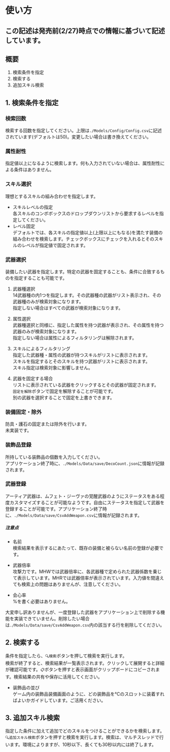 # 使い方
## この記述は発売前(2/27)時点での情報に基づいて記述しています。

## 概要
1. 検索条件を指定
2. 検索する
3. 追加スキル検索

## 1. 検索条件を指定
### 検索回数
検索する回数を指定してください。上限は`./Models/Config/Config.csv`に記述されています(デフォルトは50)。変更したい場合は書き換えてください。

### 属性耐性
指定値以上になるように検索します。何も入力されていない場合は、属性耐性による条件はありません。

### スキル選択
理想とするスキルの組み合わせを指定します。
- スキルレベルの指定  
各スキルのコンボボックスのドロップダウンリストから要求するレベルを指定してください。
- レベル固定  
デフォルトでは、各スキルの指定値以上(上限以上にもなる)を満たす装備の組み合わせを検索します。チェックボックスにチェックを入れるとそのスキルのレベルが指定値で固定されます。

### 武器選択
装備したい武器を指定します。特定の武器を固定することも、条件に合致するものを指定することも可能です。
1. 武器種選択  
14武器種の内1つを指定します。その武器種の武器がリスト表示され、その武器種のみが検索対象になります。  
指定しない場合はすべての武器が検索対象になります。

2. 属性選択  
武器種選択と同様に、指定した属性を持つ武器が表示され、その属性を持つ武器のみが検索対象になります。  
指定しない場合は属性によるフィルタリングは解除されます。

3. スキルによるフィルタリング    
指定した武器種・属性の武器が持つスキルがリストに表示されます。  
スキルを指定するとそのスキルを持つ武器がリストに表示されます。  
スキル指定は検索対象に影響しません。

4. 武器を固定する場合  
リストに表示されている武器をクリックするとその武器が固定されます。  
`固定を解除`ボタンで固定を解除することが可能です。  
別の武器を選択することで固定を上書きできます。

### 装備固定・除外
防具・護石の固定または除外を行います。  
未実装です。

### 装飾品登録
所持している装飾品の個数を入力してください。  
アプリケーション終了時に、`./Models/Data/save/DecoCount.json`に情報が記録されます。

### 武器登録
アーティア武器は、ムフェト・ジーヴァの覚醒武器のようにステータスをある程度カスタマイズすることが可能なようです。自由にステータスを指定して武器を登録することが可能です。アプリケーション終了時に、`./Models/Data/save/CsvAddWeapon.csv`に情報が記録されます。
##### 注意点
- 名前  
検索結果を表示するにあたって、既存の装備と被らない名前の登録が必要です。

- 武器倍率  
攻撃力です。MHWでは武器倍率に、各武器種で定められた武器係数を乗じて表示しています。MHRでは武器倍率が表示されています。入力値を間違えても検索上の問題はありませんが、注意してください。

- 会心率  
%を書く必要はありません。  
  
大変申し訳ありませんが、一度登録した武器をアプリケーション上で削除する機能を実装できていません。削除したい場合は`./Models/Data/save/CsvAddWeapon.csv`内の該当する行を削除してください。

## 2. 検索する
条件を指定したら、`🔍検索`ボタンを押して検索を実行します。  
検索が終了すると、検索結果が一覧表示されます。クリックして展開すると詳細が確認可能です。`📋`ボタンを押すと表示画面がクリップボードにコピーされます。検索結果の共有や保存に活用してください。
- 装飾品の並び  
ゲーム内の装飾品装備画面のように、どの装飾品を℃のスロットに装着すればよいかガイドしています。ご活用ください。

## 3. 追加スキル検索
指定した条件に加えて追加でどのスキルをつけることができるかを検索します。  
`🔍追加スキル検索`ボタンを押すと検索を実行します。検索は、マルチスレッドで行います。環境によりますが、10秒以下、長くても30秒以内には終了します。
